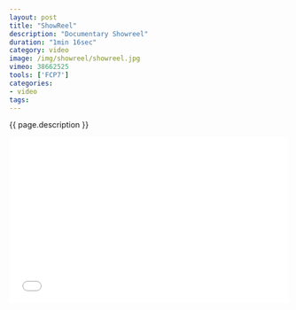 ```yaml
---
layout: post
title: "ShowReel"
description: "Documentary Showreel"
duration: "1min 16sec"
category: video
image: /img/showreel/showreel.jpg
vimeo: 38662525
tools: ['FCP7']
categories: 
- video
tags:
---
```


 {{ page.description }}

<div class="videoWrapper">
<iframe src="//player.vimeo.com/video/38662525?title=0&amp;byline=0&amp;portrait=0" width="100%" height="300" frameborder="0" webkitallowfullscreen mozallowfullscreen allowfullscreen></iframe>
</div>